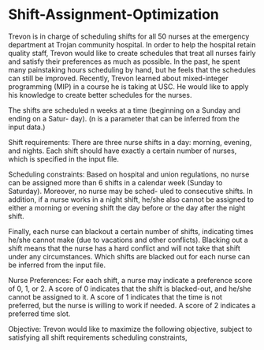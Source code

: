 # Shift-Assignment-Optimization

Trevon is in charge of scheduling shifts for all 50 nurses at the emergency department at Trojan community hospital. In order to help the hospital retain quality staff, Trevon would like to create schedules that treat all nurses fairly and satisfy their preferences as much as possible. In the past, he spent many painstaking hours scheduling by hand, but he feels that the schedules can still be improved. Recently, Trevon learned about mixed-integer programming (MIP) in a course he is taking at USC. He would like to apply his knowledge to create better schedules for the nurses.

The shifts are scheduled n weeks at a time (beginning on a Sunday and ending on a Satur- day). (n is a parameter that can be inferred from the input data.)

Shift requirements: There are three nurse shifts in a day: morning, evening, and nights. Each shift should have exactly a certain number of nurses, which is specified in the input file.

Scheduling constraints: Based on hospital and union regulations, no nurse can be assigned more than 6 shifts in a calendar week (Sunday to Saturday). Moreover, no nurse may be sched- uled to consecutive shifts. In addition, if a nurse works in a night shift, he/she also cannot be assigned to either a morning or evening shift the day before or the day after the night shift.

Finally, each nurse can blackout a certain number of shifts, indicating times he/she cannot make (due to vacations and other conflicts). Blacking out a shift means that the nurse has a hard conflict and will not take that shift under any circumstances. Which shifts are blacked out for each nurse can be inferred from the input file.

Nurse Preferences: For each shift, a nurse may indicate a preference score of 0, 1, or 2. A score of 0 indicates that the shift is blacked-out, and he/she cannot be assigned to it. A score of 1 indicates that the time is not preferred, but the nurse is willing to work if needed. A score of 2 indicates a preferred time slot.

Objective: Trevon would like to maximize the following objective, subject to satisfying all shift requirements scheduling constraints,
